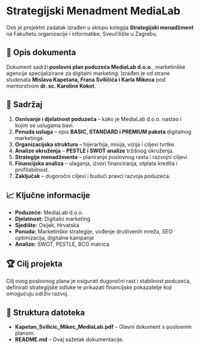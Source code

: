 # Strategijski Menadment MediaLab
Ovo je projektni zadatak izrađen u sklopu kolegija **Strategijski menadžment** na Fakultetu organizacije i informatike, Sveučilište u Zagrebu.

## 📄 Opis dokumenta
Dokument sadrži **poslovni plan poduzeća MediaLab d.o.o.**, marketinške agencije specijalizirane za digitalni marketing. Izrađen je od strane studenata **Mislava Kapetana, Frana Sviličića i Karla Mikeca** pod mentorstvom **dr. sc. Karoline Kokot**.

## 📌 Sadržaj
1. **Osnivanje i djelatnost poduzeća** – kako je MediaLab d.o.o. nastao i kojim se uslugama bavi.
2. **Ponuda usluga** – opis **BASIC, STANDARD i PREMIUM paketa** digitalnog marketinga.
3. **Organizacijska struktura** – hijerarhija, misija, vizija i ciljevi tvrtke.
4. **Analize okruženja** – **PESTLE i SWOT analize** tržišnog okruženja.
5. **Strategije menadžmenta** – planiranje poslovnog rasta i razvojni ciljevi.
6. **Financijska analiza** – ulaganja, izvori financiranja, otplata kredita i profitabilnost.
7. **Zaključak** – dugoročni ciljevi i budući pravci razvoja poduzeća.

## 📈 Ključne informacije
- **Poduzeće:** MediaLab d.o.o.
- **Djelatnost:** Digitalni marketing
- **Sjedište:** Osijek, Hrvatska
- **Ponuda:** Marketinške strategije, vođenje društvenih mreža, SEO optimizacija, digitalne kampanje
- **Analize:** SWOT, PESTLE, BCG matrica

## 🏆 Cilj projekta
Cilj ovog poslovnog plana je osigurati dugoročni rast i stabilnost poduzeća, definirati strategijske odluke te prikazati financijske pokazatelje koji omogućuju održiv razvoj.

## 📂 Struktura datoteka
- **Kapetan_Svilicic_Mikec_MediaLab.pdf** – Glavni dokument s poslovnim planom.
- **README.md** – Ovaj sažetak dokumentacije.
